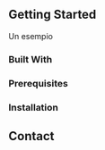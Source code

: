 <div id="top"></div>

<!-- [![MIT License][license-shield]][license-url]
[![LinkedIn][linkedin-shield]][linkedin-url] -->

<!-- GETTING STARTED -->

## Getting Started

Un esempio



### Built With



### Prerequisites



### Installation

<!-- _To get started with the project._



<!-- CONTACT -->

## Contact




<!-- MARKDOWN LINKS & IMAGES -->

